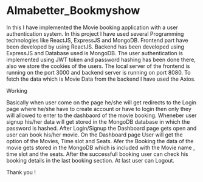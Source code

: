 # Almabetter_Bookmyshow
In this I have implemented the Movie booking application with a user authentication system.
In this project I have used several Programming technologies like ReactJS, ExpressJS and MongoDB.
Frontend part have been developed by using ReactJS.
Backend has been developed using ExpressJS and Database used is MongoDB.
The user authentication is implemented using JWT token and password hashing has been done there, also we store the cookies of the users.
The local server of the frontend is running on the port 3000 and backend server is running on port 8080.
To fetch the data which is Movie Data from the backend I have used the Axios.

Working

Basically when user come on the page he/she will get redirects to the Login page where he/she have to create account or have to login then only they will allowed to enter to the dashbaord of the movie booking.
Wheneber user signup his/her data will get stored in the MongoDB database in which the password is hashed.
After Login/Signup the Dashboard page gets open and user can book his/her movie.
On the Dashboard page User will get the option of the Movies, Time slot and Seats.
Afer the Booking the data of the movie gets stored in the MongoDB which is included with the Movie name , time slot and the seats.
After the successfull booking user can check his booking details in the last booking section.
At last user can Logout.

Thank you !
